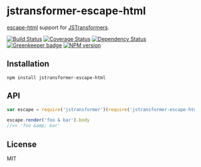 # jstransformer-escape-html

[escape-html](http://npm.im/escape-html) support for [JSTransformers](http://github.com/jstransformers).

[![Build Status](https://img.shields.io/travis/jstransformers/jstransformer-escape-html/master.svg)](https://travis-ci.org/jstransformers/jstransformer-escape-html)
[![Coverage Status](https://img.shields.io/codecov/c/github/jstransformers/jstransformer-escape-html/master.svg)](https://codecov.io/gh/jstransformers/jstransformer-escape-html)
[![Dependency Status](https://img.shields.io/david/jstransformers/jstransformer-escape-html/master.svg)](http://david-dm.org/jstransformers/jstransformer-escape-html)
[![Greenkeeper badge](https://badges.greenkeeper.io/jstransformers/jstransformer-escape-html.svg)](https://greenkeeper.io/)
[![NPM version](https://img.shields.io/npm/v/jstransformer-escape-html.svg)](https://www.npmjs.org/package/jstransformer-escape-html)

## Installation

    npm install jstransformer-escape-html

## API

```js
var escape = require('jstransformer')(require('jstransformer-escape-html'))

escape.render('foo & bar').body
//=> 'foo &amp; bar'
```

## License

MIT

